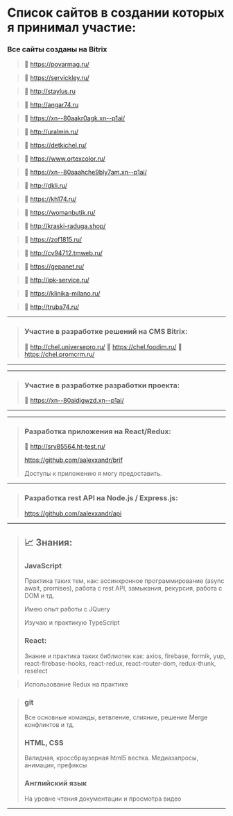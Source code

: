 # Список сайтов в создании которых я принимал участие:

### Все сайты созданы на Bitrix

> 🔎 https://povarmag.ru/

> 🔎 https://servickley.ru/

> 🔎 http://staylus.ru 

> 🔎 http://angar74.ru

> 🔎 https://xn--80aakr0agk.xn--p1ai/

> 🔎 http://uralmin.ru/

> 🔎 https://detkichel.ru/

> 🔎 https://www.ortexcolor.ru/

> 🔎 https://xn--80aaahche9bly7am.xn--p1ai/

> 🔎 http://dkli.ru/

> 🔎 https://kh174.ru/

> 🔎 https://womanbutik.ru/

> 🔎 http://kraski-raduga.shop/

> 🔎 https://zof1815.ru/

> 🔎 http://cv94712.tmweb.ru/

> 🔎 https://gepanet.ru/

> 🔎 http://ipk-service.ru/

> 🔎 https://klinika-milano.ru/

> 🔎 http://truba74.ru/



---
> ### Участие в разработке решений на CMS Bitrix:
> 🔎 http://chel.universepro.ru/
> 🔎 https://chel.foodim.ru/
> 🔎 https://chel.promcrm.ru/
---

---
> ### Участие в разработке разработки проекта:
> 🔎 https://xn--80aidjgwzd.xn--p1ai/
---

---
> ### Разработка приложения на React/Redux:
> 🔎 http://srv85564.ht-test.ru/
> 
> https://github.com/aalexxandr/brif
> 
> Доступы к приложению я могу предоставить.
---

> ### Разработка rest API на Node.js / Express.js:
> https://github.com/aalexxandr/api
---

> ## 📈 Знания:
> 
> ### JavaScript 
> 
> Практика таких тем, как: ассинхронное программирование (async await, promises), работа с rest API, замыкания, рекурсия, работа с DOM и тд.
> 
> Имею опыт работы с JQuery
> 
> Изучаю и практикую TypeScript
>
> ### React: 
>
> Знание и практика таких библиотек как: axios, firebase, formik, yup, react-firebase-hooks, react-redux, react-router-dom, redux-thunk, reselect

> Использование Redux на практике

> ### git
> 
> Все основные команды, ветвление, слияние, решение Merge конфликтов и тд.
> 
> ### HTML, CSS
> 
> Валидная, кроссбраузерная html5 вестка. Медиазапросы, анимация, префиксы
> 
> ### Английский язык
> 
> На уровне чтения документации и просмотра видео
---

